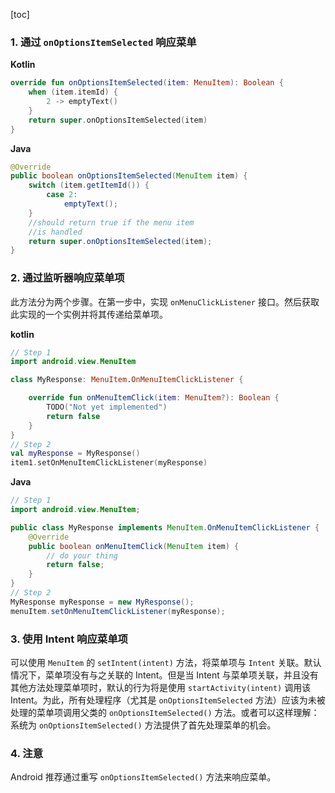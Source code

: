 [toc]

### 1. 通过 `onOptionsItemSelected` 响应菜单

**Kotlin**

```kotlin
override fun onOptionsItemSelected(item: MenuItem): Boolean {
    when (item.itemId) {
        2 -> emptyText()
    }
    return super.onOptionsItemSelected(item)
}
```

**Java**

```java
@Override
public boolean onOptionsItemSelected(MenuItem item) {
    switch (item.getItemId()) {
        case 2:
            emptyText();
    }
    //should return true if the menu item
    //is handled
    return super.onOptionsItemSelected(item);
}
```

### 2. 通过监听器响应菜单项

此方法分为两个步骤。在第一步中，实现 `onMenuClickListener` 接口。然后获取此实现的一个实例并将其传递给菜单项。

**kotlin**

```kotlin
// Step 1
import android.view.MenuItem

class MyResponse: MenuItem.OnMenuItemClickListener {

    override fun onMenuItemClick(item: MenuItem?): Boolean {
        TODO("Not yet implemented")
        return false
    }
}
// Step 2
val myResponse = MyResponse()
item1.setOnMenuItemClickListener(myResponse)
```

**Java**

```java
// Step 1
import android.view.MenuItem;

public class MyResponse implements MenuItem.OnMenuItemClickListener {
    @Override
    public boolean onMenuItemClick(MenuItem item) {
        // do your thing
        return false;
    }
}
// Step 2
MyResponse myResponse = new MyResponse();
menuItem.setOnMenuItemClickListener(myResponse);
```

### 3. 使用 Intent 响应菜单项

可以使用 `MenuItem` 的 `setIntent(intent)` 方法，将菜单项与 `Intent` 关联。默认情况下，菜单项没有与之关联的 Intent。但是当 Intent 与菜单项关联，并且没有其他方法处理菜单项时，默认的行为将是使用 `startActivity(intent)` 调用该 Intent。为此，所有处理程序（尤其是 `onOptionsItemSelected` 方法）应该为未被处理的菜单项调用父类的 `onOptionsItemSelected()` 方法。或者可以这样理解：系统为 `onOptionsItemSelected()` 方法提供了首先处理菜单的机会。

### 4. 注意

Android 推荐通过重写 `onOptionsItemSelected()` 方法来响应菜单。